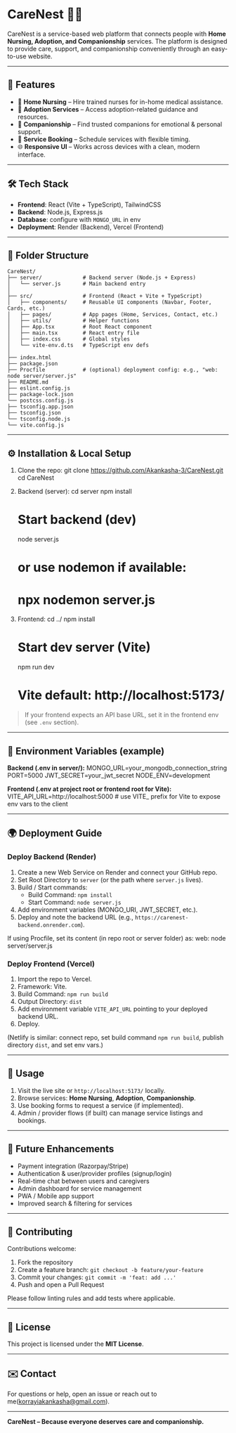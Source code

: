 # CareNest 🏡✨

CareNest is a service-based web platform that connects people with **Home Nursing, Adoption, and Companionship** services. The platform is designed to provide care, support, and companionship conveniently through an easy-to-use website.

---

## 📌 Features
- 🏥 **Home Nursing** – Hire trained nurses for in-home medical assistance.  
- 👶 **Adoption Services** – Access adoption-related guidance and resources.  
- 🤝 **Companionship** – Find trusted companions for emotional & personal support.  
- 📅 **Service Booking** – Schedule services with flexible timing.  
- 🌐 **Responsive UI** – Works across devices with a clean, modern interface.

---

## 🛠️ Tech Stack
- **Frontend**: React (Vite + TypeScript), TailwindCSS  
- **Backend**: Node.js, Express.js  
- **Database**: configure with `MONGO_URL` in env  
- **Deployment**: Render (Backend), Vercel  (Frontend)

---

## 📂 Folder Structure
    CareNest/
    ├── server/             # Backend server (Node.js + Express)
    │   └── server.js       # Main backend entry
    │
    ├── src/                # Frontend (React + Vite + TypeScript)
    │   ├── components/     # Reusable UI components (Navbar, Footer, Cards, etc.)
    │   ├── pages/          # App pages (Home, Services, Contact, etc.)
    │   ├── utils/          # Helper functions
    │   ├── App.tsx         # Root React component
    │   ├── main.tsx        # React entry file
    │   ├── index.css       # Global styles
    │   └── vite-env.d.ts   # TypeScript env defs
    │
    ├── index.html
    ├── package.json
    ├── Procfile            # (optional) deployment config: e.g., "web: node server/server.js"
    ├── README.md
    ├── eslint.config.js           
    ├── package-lock.json
    └── postcss.config.js
    ├── tsconfig.app.json            
    ├── tsconfig.json
    └── tsconfig.node.js
    └── vite.config.js
    

---

## ⚙️ Installation & Local Setup

1. Clone the repo:
    git clone https://github.com/Akankasha-3/CareNest.git
    cd CareNest

2. Backend (server):
    cd server
    npm install
    # Start backend (dev)
    node server.js
    # or use nodemon if available:
    # npx nodemon server.js

3. Frontend:
    cd ../
    npm install
    # Start dev server (Vite)
    npm run dev
    # Vite default: http://localhost:5173/

> If your frontend expects an API base URL, set it in the frontend env (see `.env` section).

---

## 🔐 Environment Variables (example)

**Backend (.env in server/):**
    MONGO_URL=your_mongodb_connection_string
    PORT=5000
    JWT_SECRET=your_jwt_secret
    NODE_ENV=development

**Frontend (.env at project root or frontend root for Vite):**
    VITE_API_URL=http://localhost:5000
    # use VITE_ prefix for Vite to expose env vars to the client

---

## 🌍 Deployment Guide

### Deploy Backend (Render)
1. Create a new Web Service on Render and connect your GitHub repo.  
2. Set Root Directory to `server` (or the path where `server.js` lives).  
3. Build / Start commands:
    - Build Command: `npm install`
    - Start Command: `node server.js`
4. Add environment variables (MONGO_URI, JWT_SECRET, etc.).  
5. Deploy and note the backend URL (e.g., `https://carenest-backend.onrender.com`).

If using Procfile, set its content (in repo root or server folder) as:
    web: node server/server.js

### Deploy Frontend (Vercel)
1. Import the repo to Vercel.  
2. Framework: Vite.  
3. Build Command: `npm run build`  
4. Output Directory: `dist`  
5. Add environment variable `VITE_API_URL` pointing to your deployed backend URL.  
6. Deploy.

(Netlify is similar: connect repo, set build command `npm run build`, publish directory `dist`, and set env vars.)

---

## 🚀 Usage
1. Visit the live site or `http://localhost:5173/` locally.  
2. Browse services: **Home Nursing**, **Adoption**, **Companionship**.  
3. Use booking forms to request a service (if implemented).  
4. Admin / provider flows (if built) can manage service listings and bookings.

---

## 🔮 Future Enhancements
- Payment integration (Razorpay/Stripe)  
- Authentication & user/provider profiles (signup/login)  
- Real-time chat between users and caregivers  
- Admin dashboard for service management  
- PWA / Mobile app support  
- Improved search & filtering for services

---

## 🤝 Contributing
Contributions welcome:
1. Fork the repository
2. Create a feature branch: `git checkout -b feature/your-feature`
3. Commit your changes: `git commit -m 'feat: add ...'`
4. Push and open a Pull Request

Please follow linting rules and add tests where applicable.

---

## 📜 License
This project is licensed under the **MIT License**.

---

## ✉️ Contact
For questions or help, open an issue or reach out to me(korrayiakankasha@gmail.com).

---

**CareNest – Because everyone deserves care and companionship.**
